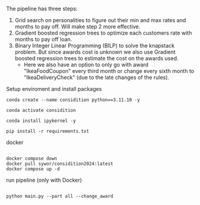 The pipeline has three steps:
1. Grid search on personalities to figure out their min and max rates and months to pay off. Will make step 2 more effective.
2. Gradient boosted regression trees to optimize each customers rate with months to pay off loan. 
3. Binary Integer Linear Programming (BILP) to solve the knapstack problem. But since awards cost is unknown we also use Gradient boosted regression trees to estimate the cost on the awards used.
    - Here we also have an option to only go with award "IkeaFoodCoupon" every third month or change every sixth month to "IkeaDeliveryCheck" (due to the late changes of the rules). 


Setup enviroment and install packages

```
conda create --name considition python==3.11.10 -y 

conda activate considition

conda install ipykernel -y

pip install -r requirements.txt

```


docker

```

docker compose down
docker pull sywor/considition2024:latest
docker compose up -d

```


run pipeline (only with Docker)

```

python main.py --part all --change_award

```
